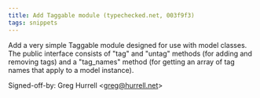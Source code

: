 ```yaml
---
title: Add Taggable module (typechecked.net, 003f9f3)
tags: snippets
---
```


Add a very simple Taggable module designed for use with model classes. The public interface consists of "tag" and "untag" methods (for adding and removing tags) and a "tag_names" method (for getting an array of tag names that apply to a model instance).

Signed-off-by: Greg Hurrell &lt;greg@hurrell.net&gt;
